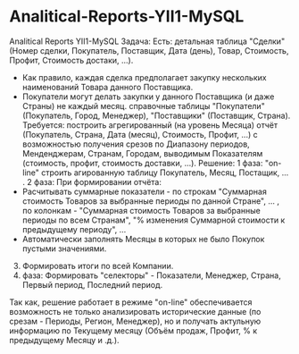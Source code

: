 # Analitical-Reports-YII1-MySQL
Analitical Reports YII1-MySQL
Задача:
Есть:
детальная таблица "Сделки" (Номер сделки, Покупатель, Поставщик, Дата (день), Товар, Стоимость, Профит, Стоимость достаки, ...). 
- Как правило, каждая сделка предполагает закупку нескольких наименований Товара данного Поставщика. 
- Покупатели могут делать закупки у данного Поставщика (и даже Страны) не каждый месяц.
справочные таблицы "Покупатели" (Покупатель, Город, Менеджер), "Поставщики" (Поставщик, Страна).
Требуется:
построить агрегированный (на уровень Месяца) отчёт (Покупатель, Страна, Дата (месяц), Стоимость, Профит, ...) с возможностью получения срезов по Диапазону периодов, Менденджерам, Странам, Городам, выводимым Показателям (стоимость, профит, стоимость доставки, ...).
Решение: 
1 фаза: "on-line" строить агированную таблицу Покупатель, Месяц, Постащик, ... .
2 фаза: При формировании отчёта:
- Расчитывать суммарные показатели - по строкам "Суммарная стоимость Товаров за выбранные периоды по данной Стране", ... , по колонкам - "Суммарная стоимость Товаров за выбранные периоды по всем Странам", "% изменения Суммарной стоимости к предыдущему периоду", ... 
- Автоматически заполнять Месяцы в которых не было Покупок пустыми значениями.
3. Формировать итоги по всей Компании.
4. фаза: Формировать "селекторы" - Показатели, Менеджер, Страна, Первый период, Последний период.

Так как, решение работает в режиме "on-line" обеспечивается возможность не только анализировать исторические данные (по срезам - Периоды, Регион, Менеджер), но и получать актульную информацию по Текущему месяцу (Объём продаж, Профит, % к предыдущему Месяцу и .д.).
 
